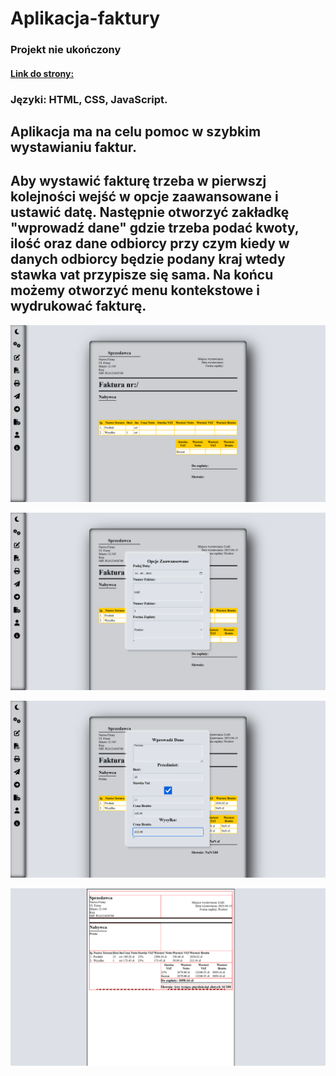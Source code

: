 # Aplikacja-faktury

### Projekt nie ukończony

#### [Link do strony: ](https://luki23445.github.io/Auta-ui-page/)

### Języki: HTML, CSS, JavaScript.

## Aplikacja ma na celu pomoc w szybkim wystawianiu faktur.

## Aby wystawić fakturę trzeba w pierwszj kolejności wejść w opcje zaawansowane i ustawić datę. Następnie otworzyć zakładkę "wprowadź dane" gdzie trzeba podać kwoty, ilość oraz dane odbiorcy przy czym kiedy w danych odbiorcy będzie podany kraj wtedy stawka vat przypisze się sama. Na końcu możemy otworzyć menu kontekstowe i wydrukować fakturę.

![strona](./pulpit.png)

![strona](./opcje.png)

![strona](./dane.png)

![strona](./druk.png)
